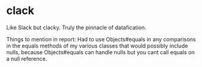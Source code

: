 # clack
Like Slack but clacky. Truly the pinnacle of datafication.

Things to mention in report:
Had to use Objects#equals in any comparisons in the equals methods of my various classes that would possibly include
nulls, because Objects#equals can handle nulls but you cant call equals on a null reference.
